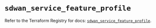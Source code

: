 # `sdwan_service_feature_profile`

Refer to the Terraform Registry for docs: [`sdwan_service_feature_profile`](https://registry.terraform.io/providers/ciscodevnet/sdwan/0.8.0/docs/resources/service_feature_profile).
